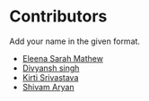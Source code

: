 # Contributors

Add your name in the given format.

- [Eleena Sarah Mathew](https://github.com/eleensmathew/)<br>
- [Divyansh singh](https://github.com/divyanshsingh101)<br>
- [Kirti Srivastava](https://github.com/kirtisrivastava22)<br>
- [Shivam Aryan](https://github.com/Aryan10)<br>